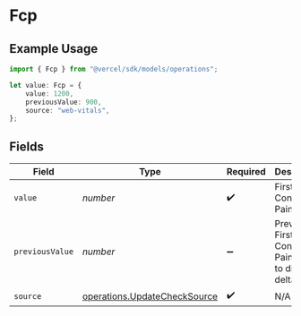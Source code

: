 # Fcp

## Example Usage

```typescript
import { Fcp } from "@vercel/sdk/models/operations";

let value: Fcp = {
    value: 1200,
    previousValue: 900,
    source: "web-vitals",
};
```

## Fields

| Field                                                                        | Type                                                                         | Required                                                                     | Description                                                                  | Example                                                                      |
| ---------------------------------------------------------------------------- | ---------------------------------------------------------------------------- | ---------------------------------------------------------------------------- | ---------------------------------------------------------------------------- | ---------------------------------------------------------------------------- |
| `value`                                                                      | *number*                                                                     | :heavy_check_mark:                                                           | First Contentful Paint value                                                 | 1200                                                                         |
| `previousValue`                                                              | *number*                                                                     | :heavy_minus_sign:                                                           | Previous First Contentful Paint value to display a delta                     | 900                                                                          |
| `source`                                                                     | [operations.UpdateCheckSource](../../models/operations/updatechecksource.md) | :heavy_check_mark:                                                           | N/A                                                                          |                                                                              |